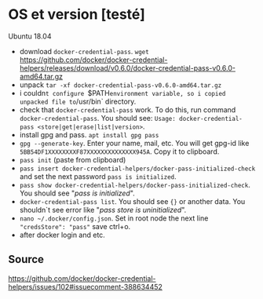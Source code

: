 # OS et version [testé]

Ubuntu 18.04

- download `docker-credential-pass`.
`wget` https://github.com/docker/docker-credential-helpers/releases/download/v0.6.0/docker-credential-pass-v0.6.0-amd64.tar.gz
- unpack `tar -xf docker-credential-pass-v0.6.0-amd64.tar.gz`
- i couldn`t configure `$PATH` environment variable, so i copied unpacked file to `/usr/bin` directory.
- check that `docker-credential-pass` work. To do this, run command `docker-credential-pass`. 
You should see: `Usage: docker-credential-pass <store|get|erase|list|version>`.
- install gpg and pass. `apt install gpg pass`
- `gpg --generate-key`. Enter your name, mail, etc. 
You will get gpg-id like `5BB54DF1XXXXXXXXF87XXXXXXXXXXXXXX945A`. Copy it to clipboard.
- `pass init` (paste from clipboard)
- `pass insert docker-credential-helpers/docker-pass-initialized-check` and 
set the next password `pass is initialized`.
- `pass show docker-credential-helpers/docker-pass-initialized-check`. You should see "*pass is initialized*".
- `docker-credential-pass list`. You should see `{}` or another data. 
You shouldn`t see error like "*pass store is uninitialized*".
- `nano ~/.docker/config.json`. Set in root node the next line `"credsStore": "pass"` save ctrl+o.
- after docker login and etc.

## Source

https://github.com/docker/docker-credential-helpers/issues/102#issuecomment-388634452
